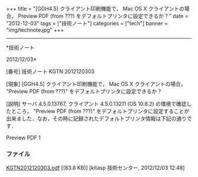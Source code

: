 ﻿+++
title = "[GGH4.5] クライアント印刷機能で， Mac OS X クライアントの場合， Preview PDF (from ???) をデフォルトプリンタに設定できるか？"
date = "2012-12-03"
tags = ["技術ノート"]
categories = ["tech"]
banner = "img/technote.jpg"
+++

-----------------------------------------------------------------------------------------------------------------------------

*技術ノート

2012/12/03*


[番号]
技術ノート KGTN 2012120303

[現象]
[GGH4.5] クライアント印刷機能で， Mac OS X クライアントの場合，
"Preview PDF (from ???)" をデフォルトプリンタに設定できるか？

[説明]
サーバ 4.5.0.13767, クライアント 4.5.0.13211 (OS 10.8.2)
の環境で確認したところ， "Preview PDF (from ???)"
をデフォルトプリンタに設定することが出来ました．なお，その時に記録されたデフォルトプリンタ情報は下記の通りです．


<sessionprintersettings version="1.0">
<default>Preview PDF</default>
<defaultlocation>1</defaultlocation>
</sessionprintersettings>


### ファイル





[KGTN2012120303.pdf](http://techreport.kitasp.net/attachments/download/1133/KGTN2012120303.pdf)
 [(83.8 KB)] [kitasp 技術センター, 2012/12/03
12:48]
